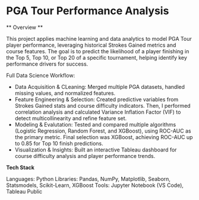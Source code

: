 # PGA Tour Performance Analysis

** Overview **

This project applies machine learning and data analytics to model PGA Tour player performance, leveraging historical Strokes Gained metrics and course features. The goal is to predict the likelihood of a player finishing in the Top 5, Top 10, or Top 20 of a specific tournament, helping identify key performance drivers for success.

Full Data Science Workflow:
  - Data Acquisition & CLeaning: Merged multiple PGA datasets, handled missing values, and normalized features.
  - Feature Engineering & Selection: Created predictive variables from Strokes Gained stats and course difficulty indicators. Then, I performed correlation analysis and calculated Variance Inflation Factor (VIF) to detect multicollinearity and refine feature set.
  - Modeling & Evalutation: Tested and compared multiple algorithms (Logistic Regression, Random Forest, and XGBoost), using ROC-AUC as the primary metric. Final selection was XGBoost, achieving ROC-AUC up to 0.85 for Top 10 finish predictions.
  - Visualization & Insights: Built an interactive Tableau dashboard for course difficulty analysis and player performance trends.

**Tech Stack**

Languages: Python
Libraries: Pandas, NumPy, Matplotlib, Seaborn, Statsmodels, Scikit-Learn, XGBoost
Tools: Jupyter Notebook (VS Code), Tableau Public

